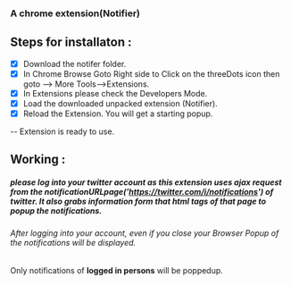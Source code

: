

### A chrome extension(Notifier)



## Steps for installaton :
  - [x] Download the notifer folder.
  - [x] In Chrome Browse Goto Right side to Click  on the threeDots icon then goto --> More Tools-->Extensions.
  - [x] In Extensions please check the Developers Mode.
  - [x] Load the downloaded unpacked extension (Notifier).
  - [x] Reload the Extension. You will get a starting popup.
   
   -- Extension is ready to use.
  ## Working :
  
   ##### please log into your twitter account as this extension uses ajax request from the notificationURLpage('https://twitter.com/i/notifications') of twitter.  It also grabs information form that html tags of that page to popup the notifications.
   ###### After logging into your account, even if you close your Browser Popup of the notifications will be displayed.
   
   Only notifications of **logged in persons** will be poppedup.
   

